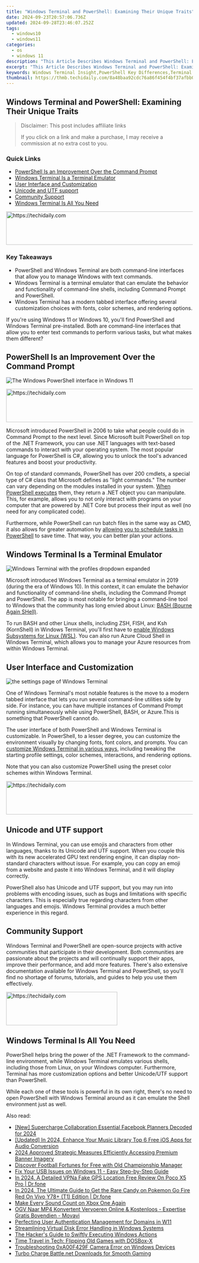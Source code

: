 ```yaml
---
title: "Windows Terminal and PowerShell: Examining Their Unique Traits"
date: 2024-09-23T20:57:06.736Z
updated: 2024-09-28T23:46:07.252Z
tags:
  - windows10
  - windows11
categories:
  - os
  - windows 11
description: "This Article Describes Windows Terminal and PowerShell: Examining Their Unique Traits"
excerpt: "This Article Describes Windows Terminal and PowerShell: Examining Their Unique Traits"
keywords: Windows Terminal Insight,PowerShell Key Differences,Terminal Command Efficiency,PowerShell Scripting Basics,Terminal Interface Features,Advanced PowerShell Tips,Term-PS Comparative Analysis
thumbnail: https://thmb.techidaily.com/8a48baa92cdc76a86f454f4bf37afbb0816527695359221f913b5285fa5c2939.jpg
---
```


## Windows Terminal and PowerShell: Examining Their Unique Traits

>  Disclaimer: This post includes affiliate links
>
>  If you click on a link and make a purchase, I may receive a commission at no extra cost to you.
>

### Quick Links

* [PowerShell Is an Improvement Over the Command Prompt](#powershell-is-an-improvement-over-the-command-prompt)
* [Windows Terminal Is a Terminal Emulator](#windows-terminal-is-a-terminal-emulator)
* [User Interface and Customization](#user-interface-and-customization)
* [Unicode and UTF support](#unicode-and-utf-support)
* [Community Support](#community-support)
* [Windows Terminal Is All You Need](#windows-terminal-is-all-you-need)

<!-- affiliate ads begin -->
<a href="https://aligracehair.sjv.io/c/5597632/1997635/19272" target="_top" id="1997635">
  <img src="//a.impactradius-go.com/display-ad/19272-1997635" border="0" alt="https://techidaily.com" width="728" height="90"/>
</a>
<img height="0" width="0" src="https://aligracehair.sjv.io/i/5597632/1997635/19272" style="position:absolute;visibility:hidden;" border="0" />
<!-- affiliate ads end -->

### Key Takeaways

* PowerShell and Windows Terminal are both command-line interfaces that allow you to manage Windows with text commands.
* Windows Terminal is a terminal emulator that can emulate the behavior and functionality of command-line shells, including Command Prompt and PowerShell.
* Windows Terminal has a modern tabbed interface offering several customization choices with fonts, color schemes, and rendering options.

 If you're using Windows 11 or Windows 10, you'll find PowerShell and Windows Terminal pre-installed. Both are command-line interfaces that allow you to enter text commands to perform various tasks, but what makes them different?

## PowerShell Is an Improvement Over the Command Prompt

![The Windows PowerShell interface in Windows 11](https://static1.makeuseofimages.com/wordpress/wp-content/uploads/2022/05/windows-powershell-interface.jpg)

<!-- affiliate ads begin -->
<a href="https://aligracehair.sjv.io/c/5597632/2115921/19272" target="_top" id="2115921">
  <img src="//a.impactradius-go.com/display-ad/19272-2115921" border="0" alt="https://techidaily.com" width="728" height="90"/>
</a>
<img height="0" width="0" src="https://aligracehair.sjv.io/i/5597632/2115921/19272" style="position:absolute;visibility:hidden;" border="0" />
<!-- affiliate ads end -->

 Microsoft introduced PowerShell in 2006 to take what people could do in Command Prompt to the next level. Since Microsoft built PowerShell on top of the .NET Framework, you can use .NET languages with text-based commands to interact with your operating system. The most popular language for PowerShell is C#, allowing you to unlock the tool's advanced features and boost your productivity.

 On top of standard commands, PowerShell has over 200 cmdlets, a special type of C# class that Microsoft defines as "light commands." The number can vary depending on the modules installed in your system. [When PowerShell executes](https://www.makeuseof.com/what-is-windows-powershell/) them, they return a .NET object you can manipulate. This, for example, allows you to not only interact with programs on your computer that are powered by .NET Core but process their input as well (no need for any complicated code).

 Furthermore, while PowerShell can run batch files in the same way as CMD, it also allows for greater automation by [allowing you to schedule tasks in PowerShell](https://www.makeuseof.com/windows-powershell-scheduled-task/) to save time. That way, you can better plan your actions.

## Windows Terminal Is a Terminal Emulator

![Windows Terminal with the profiles dropdown expanded](https://static1.makeuseofimages.com/wordpress/wp-content/uploads/2023/11/windows-terminal-with-the-profiles-dropdowb-expanded.jpg)

 Microsoft introduced Windows Terminal as a terminal emulator in 2019 (during the era of Windows 10). In this context, it can emulate the behavior and functionality of command-line shells, including the Command Prompt and PowerShell. The app is most notable for bringing a command-line tool to Windows that the community has long envied about Linux: [BASH (Bourne Again SHell)](https://www.makeuseof.com/what-is-bash-linux/).

 To run BASH and other Linux shells, including ZSH, FISH, and Ksh (KornShell) in Windows Terminal, you'll first have to [enable Windows Subsystems for Linux (WSL)](https://www.makeuseof.com/enable-windows-subsystem-for-linux/). You can also run Azure Cloud Shell in Windows Terminal, which allows you to manage your Azure resources from within Windows Terminal.

## User Interface and Customization

![the settings page of Windows Terminal](https://static1.makeuseofimages.com/wordpress/wp-content/uploads/2023/11/the-settings-of-windows-powershell.jpg)

 One of Windows Terminal's most notable features is the move to a modern tabbed interface that lets you run several command-line utilities side by side. For instance, you can have multiple instances of Command Prompt running simultaneously while using PowerShell, BASH, or Azure.​​​​​ This is something that PowerShell cannot do.

 The user interface of both PowerShell and Windows Terminal is customizable. In PowerShell, to a lesser degree, you can customize the environment visually by changing fonts, font colors, and prompts. You can [customize Windows Terminal in various ways](https://www.makeuseof.com/windows-terminal-customization/), including tweaking the starting profile settings, color schemes, interactions, and rendering options.

 Note that you can also customize PowerShell using the preset color schemes within Windows Terminal.

<!-- affiliate ads begin -->
<a href="https://ephamedtechinc.pxf.io/c/5597632/2130531/26400" target="_top" id="2130531">
  <img src="//a.impactradius-go.com/display-ad/26400-2130531" border="0" alt="https://techidaily.com" width="728" height="90"/>
</a>
<img height="0" width="0" src="https://ephamedtechinc.pxf.io/i/5597632/2130531/26400" style="position:absolute;visibility:hidden;" border="0" />
<!-- affiliate ads end -->

## Unicode and UTF support

 In Windows Terminal, you can use emojis and characters from other languages, thanks to its Unicode and UTF support. When you couple this with its new accelerated GPU text rendering engine, it can display non-standard characters without issue. For example, you can copy an emoji from a website and paste it into Windows Terminal, and it will display correctly.

 PowerShell also has Unicode and UTF support, but you may run into problems with encoding issues, such as bugs and limitations with specific characters. This is especially true regarding characters from other languages and emojis. Windows Terminal provides a much better experience in this regard.

## Community Support

 Windows Terminal and PowerShell are open-source projects with active communities that participate in their development. Both communities are passionate about the projects and will continually support their apps, improve their performance, and add more features. There's also extensive documentation available for Windows Terminal and PowerShell, so you'll find no shortage of forums, tutorials, and guides to help you use them effectively.

<!-- affiliate ads begin -->
<a href="https://laganoo.pxf.io/c/5597632/1484940/16446" target="_top" id="1484940">
  <img src="//a.impactradius-go.com/display-ad/16446-1484940" border="0" alt="https://techidaily.com" width="300" height="90"/>
</a>
<img height="0" width="0" src="https://laganoo.pxf.io/i/5597632/1484940/16446" style="position:absolute;visibility:hidden;" border="0" />
<!-- affiliate ads end -->

## Windows Terminal Is All You Need

 PowerShell helps bring the power of the .NET Framework to the command-line environment, while Windows Terminal emulates various shells, including those from Linux, on your Windows computer. Furthermore, Terminal has more customization options and better Unicode/UTF support than PowerShell.

 While each one of these tools is powerful in its own right, there's no need to open PowerShell with Windows Terminal around as it can emulate the Shell environment just as well.

<span class="atpl-alsoreadstyle">Also read:</span>
<div><ul>
<li><a href="https://facebook-videos.techidaily.com/new-supercharge-collaboration-essential-facebook-planners-decoded-for-2024/"><u>[New] Supercharge Collaboration Essential Facebook Planners Decoded for 2024</u></a></li>
<li><a href="https://facebook-record-videos.techidaily.com/updated-in-2024-enhance-your-music-library-top-6-free-ios-apps-for-audio-conversion/"><u>[Updated] In 2024, Enhance Your Music Library Top 6 Free iOS Apps for Audio Conversion</u></a></li>
<li><a href="https://extra-support.techidaily.com/2024-approved-strategic-measures-efficiently-accessing-premium-banner-imagery/"><u>2024 Approved Strategic Measures Efficiently Accessing Premium Banner Imagery</u></a></li>
<li><a href="https://win11.techidaily.com/discover-football-fortunes-for-free-with-old-championship-manager/"><u>Discover Football Fortunes for Free with Old Championship Manager</u></a></li>
<li><a href="https://win-amazing.techidaily.com/fix-your-usb-issues-on-windows-11-easy-step-by-step-guide/"><u>Fix Your USB Issues on Windows 11 - Easy Step-by-Step Guide</u></a></li>
<li><a href="https://fake-location.techidaily.com/in-2024-a-detailed-vpna-fake-gps-location-free-review-on-poco-x5-pro-drfone-by-drfone-virtual-android/"><u>In 2024, A Detailed VPNa Fake GPS Location Free Review On Poco X5 Pro | Dr.fone</u></a></li>
<li><a href="https://change-location.techidaily.com/in-2024-the-ultimate-guide-to-get-the-rare-candy-on-pokemon-go-fire-red-on-vivo-y78plus-t1-edition-drfone-by-drfone-virtual-android/"><u>In 2024, The Ultimate Guide to Get the Rare Candy on Pokemon Go Fire Red On Vivo Y78+ (T1) Edition | Dr.fone</u></a></li>
<li><a href="https://games-able.techidaily.com/1719172130344-make-every-sound-count-on-xbox-one-again/"><u>Make Every Sound Count on Xbox One Again</u></a></li>
<li><a href="https://some-knowledge.techidaily.com/ogv-naar-mp4-konvertent-vervoeren-online-and-kostenloos-expertise-gratis-bovendien-movavi/"><u>OGV Naar MP4 Konvertent Vervoeren Online & Kostenloos - Expertise Gratis Bovendien - Movavi</u></a></li>
<li><a href="https://win11.techidaily.com/perfecting-user-authentication-management-for-domains-in-w11/"><u>Perfecting User Authentication Management for Domains in W11</u></a></li>
<li><a href="https://win11.techidaily.com/streamlining-virtual-disk-error-handling-in-windows-systems/"><u>Streamlining Virtual Disk Error Handling in Windows Systems</u></a></li>
<li><a href="https://win11.techidaily.com/the-hackers-guide-to-swiftly-executing-windows-actions/"><u>The Hacker's Guide to Swiftly Executing Windows Actions</u></a></li>
<li><a href="https://win11.techidaily.com/time-travel-in-tech-flipping-old-games-with-dosbox-x/"><u>Time Travel in Tech: Flipping Old Games with DOSBox-X</u></a></li>
<li><a href="https://win11.techidaily.com/troubleshooting-0xa00f429f-camera-error-on-windows-devices/"><u>Troubleshooting 0xA00F429F Camera Error on Windows Devices</u></a></li>
<li><a href="https://win11.techidaily.com/turbo-charge-battlenet-downloads-for-smooth-gaming/"><u>Turbo Charge Battle.net Downloads for Smooth Gaming</u></a></li>
</ul></div>

<ins class="adsbygoogle"
      style="display:block"
      data-ad-client="ca-pub-7571918770474297"
      data-ad-slot="8358498916"
      data-ad-format="auto"
      data-full-width-responsive="true"></ins>
    